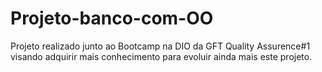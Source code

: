 # Projeto-banco-com-OO
Projeto realizado junto ao Bootcamp na DIO da GFT Quality Assurence#1 visando adquirir mais conhecimento para evoluir ainda mais este projeto.
